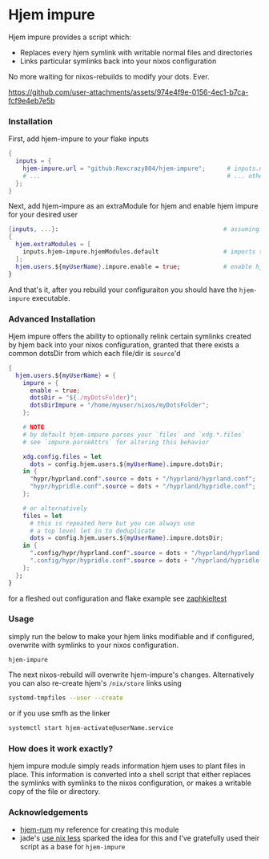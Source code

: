 # Hjem impure
Hjem impure provides a script which:
- Replaces every hjem symlink with writable normal files and directories
- Links particular symlinks back into your nixos configuration

No more waiting for nixos-rebuilds to modify your dots. Ever.

https://github.com/user-attachments/assets/974e4f9e-0156-4ec1-b7ca-fcf9e4eb7e5b

### Installation
First, add hjem-impure to your flake inputs
```nix
{
  inputs = {
    hjem-impure.url = "github:Rexcrazy804/hjem-impure";      # inputs.nixpkgs.follows NOT required
    # ...                                                    # ... other inputs
  };
}
```

Next, add hjem-impure as an extraModule for hjem
and enable hjem impure for your desired user
```nix
{inputs, ...}:                                              # assuming that you pass inputs as specialArgs
{
  hjem.extraModules = [
    inputs.hjem-impure.hjemModules.default                  # imports the hjemModule
  ];
  hjem.users.${myUserName}.impure.enable = true;            # enable hjem-impure
}
```

And that's it, after you rebuild your configuraiton
you should have the `hjem-impure` executable.

### Advanced Installation
Hjem impure offers the ability to optionally relink certain symlinks created by hjem
back into your nixos configuration,
granted that there exists a common dotsDir from which each file/dir is `source`'d

```nix
{
  hjem.users.${myUserName} = {
    impure = {
      enable = true;                                                      # enable hjem-impure
      dotsDir = "${./myDotsFolder}";                                      # pure path to dotsFolder AS STRING
      dotsDirImpure = "/home/myuser/nixos/myDotsFolder";                  # impure absolute path to dots folder
    };

    # NOTE
    # by default hjem-impure parses your `files` and `xdg.*.files`
    # see `impure.parseAttrs` for altering this behavior

    xdg.config.files = let
      dots = config.hjem.users.${myUserName}.impure.dotsDir;              # aforementioned commond dots
    in {
      "hypr/hyprland.conf".source = dots + "/hyprland/hyprland.conf";     # use `dots` for overwriting with symlinks to nixos configuration
      "hypr/hypridle.conf".source = dots + "/hyprland/hypridle.conf";     # use `dots` for overwriting with symlinks to nixos configuration
    };

    # or alternatively
    files = let
      # this is repeated here but you can always use
      # a top level let in to deduplicate
      dots = config.hjem.users.${myUserName}.impure.dotsDir;
    in {
      ".config/hypr/hyprland.conf".source = dots + "/hyprland/hyprland.conf";
      ".config/hypr/hypridle.conf".source = dots + "/hyprland/hypridle.conf";
    };
  };
}
```

for a fleshed out configuration and flake example see [zaphkieltest](https://github.com/Rexcrazy804/zaphkieltest/blob/master/configuration.nix#L31C1-L50)

### Usage
simply run the below to make your hjem links modifiable
and if configured, overwrite with symlinks to your nixos configuration.
```
hjem-impure
```

The next nixos-rebuild will overwrite hjem-impure's changes.
Alternatively you can also re-create hjem's `/nix/store` links using
```bash
systemd-tmpfiles --user --create
```

or if you use smfh as the linker
```bash
systemctl start hjem-activate@userName.service
```

### How does it work exactly?
hjem impure module simply reads information hjem uses to plant files in place. 
This information is converted into a shell script
that either replaces the symlinks with symlinks to the nixos configuration,
or makes a writable copy of the file or directory.

### Acknowledgements
- [hjem-rum](https://github.com/snugnug/hjem-rum) my reference for creating this module
- jade's [use nix less](https://jade.fyi/blog/use-nix-less/) sparked the idea for this and I've gratefully used their script as a base for `hjem-impure`
